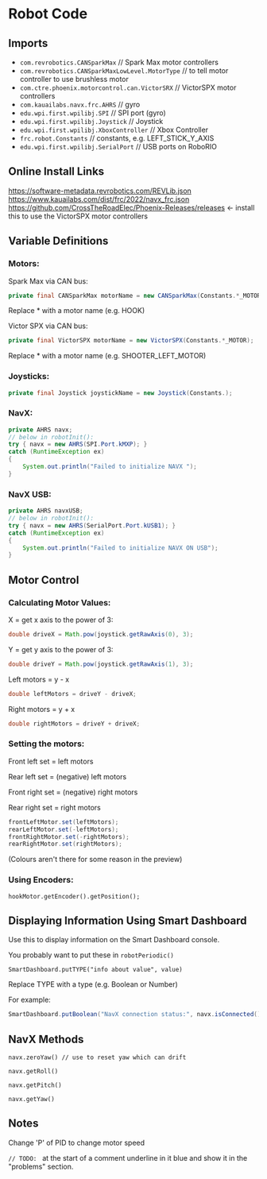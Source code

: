 # Robot Code

## Imports
- `com.revrobotics.CANSparkMax` // Spark Max motor controllers
- `com.revrobotics.CANSparkMaxLowLevel.MotorType` // to tell motor controller to use brushless motor
- `com.ctre.phoenix.motorcontrol.can.VictorSRX` // VictorSPX motor controllers
- `com.kauailabs.navx.frc.AHRS` // gyro
- `edu.wpi.first.wpilibj.SPI` // SPI port (gyro)
- `edu.wpi.first.wpilibj.Joystick` // Joystick
- `edu.wpi.first.wpilibj.XboxController` // Xbox Controller
- `frc.robot.Constants` // constants, e.g. LEFT_STICK_Y_AXIS
- `edu.wpi.first.wpilibj.SerialPort` // USB ports on RoboRIO

## Online Install Links
https://software-metadata.revrobotics.com/REVLib.json
https://www.kauailabs.com/dist/frc/2022/navx_frc.json
https://github.com/CrossTheRoadElec/Phoenix-Releases/releases <- install this to use the VictorSPX motor controllers

## Variable Definitions
### Motors:
Spark Max via CAN bus:
```java
private final CANSparkMax motorName = new CANSparkMax(Constants.*_MOTOR, MotorType.kBrushless);
```
Replace * with a motor name (e.g. HOOK)

Victor SPX via CAN bus:
```java
private final VictorSPX motorName = new VictorSPX(Constants.*_MOTOR);
```
Replace * with a motor name (e.g. SHOOTER_LEFT_MOTOR)

### Joysticks:
```java
private final Joystick joystickName = new Joystick(Constants.);
```

### NavX:
```java
private AHRS navx;
// below in robotInit():
try { navx = new AHRS(SPI.Port.kMXP); }
catch (RuntimeException ex) 
{ 
    System.out.println("Failed to initialize NAVX "); 
}
```

### NavX USB:
```java
private AHRS navxUSB;
// below in robotInit():
try { navx = new AHRS(SerialPort.Port.kUSB1); }
catch (RuntimeException ex) 
{ 
    System.out.println("Failed to initialize NAVX ON USB"); 
}
```

## Motor Control
### Calculating Motor Values:
X = get x axis to the power of 3: 

```java
double driveX = Math.pow(joystick.getRawAxis(0), 3);
```

Y = get y axis to the power of 3: 

```java
double driveY = Math.pow(joystick.getRawAxis(1), 3);
```

Left motors = y - x

```java
double leftMotors = driveY - driveX;
```

Right motors = y + x

```java
double rightMotors = driveY + driveX;
```

### Setting the motors:

Front left set = left motors

Rear left set = (negative) left motors

Front right set = (negative) right motors

Rear right set = right motors

```java
frontLeftMotor.set(leftMotors);
rearLeftMotor.set(-leftMotors);
frontRightMotor.set(-rightMotors);
rearRightMotor.set(rightMotors);
```
(Colours aren't there for some reason in the preview)

### Using Encoders:
`hookMotor.getEncoder().getPosition();`

## Displaying Information Using Smart Dashboard
Use this to display information on the Smart Dashboard console.

You probably want to put these in `robotPeriodic()`

`SmartDashboard.putTYPE("info about value", value)`

Replace TYPE with a type (e.g. Boolean or Number)

For example:

```java
SmartDashboard.putBoolean("NavX connection status:", navx.isConnected());
```

## NavX Methods

`navx.zeroYaw() // use to reset yaw which can drift`

`navx.getRoll()`

`navx.getPitch()`

`navx.getYaw()`

## Notes

Change 'P' of PID to change motor speed

`// TODO: ` at the start of a comment underline in it blue and show it in the "problems" section.